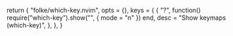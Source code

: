 return {
    "folke/which-key.nvim",
    opts = {},
    keys = {
        {
            "<leader>?",
            function()
                require("which-key").show("<leader>", { mode = "n" })
            end,
            desc = "Show <leader> keymaps (which-key)",
        },
    },
}

